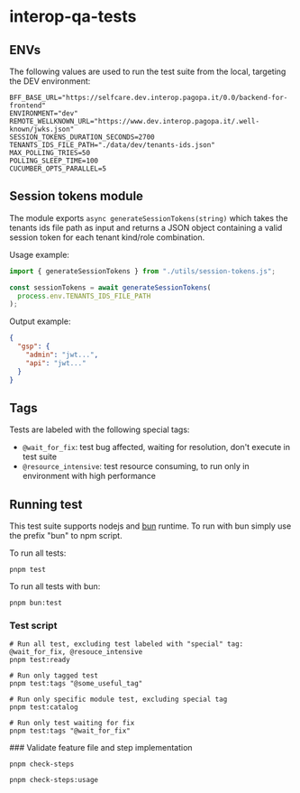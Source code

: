 # interop-qa-tests

## ENVs

The following values are used to run the test suite from the local, targeting the DEV environment:

```
BFF_BASE_URL="https://selfcare.dev.interop.pagopa.it/0.0/backend-for-frontend"
ENVIRONMENT="dev"
REMOTE_WELLKNOWN_URL="https://www.dev.interop.pagopa.it/.well-known/jwks.json"
SESSION_TOKENS_DURATION_SECONDS=2700
TENANTS_IDS_FILE_PATH="./data/dev/tenants-ids.json"
MAX_POLLING_TRIES=50
POLLING_SLEEP_TIME=100
CUCUMBER_OPTS_PARALLEL=5
```

## Session tokens module

The module exports `async generateSessionTokens(string)` which takes the tenants ids file path as input and
returns a JSON object containing a valid session token for each tenant kind/role combination.

Usage example:

```javascript
import { generateSessionTokens } from "./utils/session-tokens.js";

const sessionTokens = await generateSessionTokens(
  process.env.TENANTS_IDS_FILE_PATH
);
```

Output example:

```json
{
  "gsp": {
    "admin": "jwt...",
    "api": "jwt..."
  }
}
```

## Tags

Tests are labeled with the following special tags:

- `@wait_for_fix`: test bug affected, waiting for resolution, don't execute in test suite
- `@resource_intensive`: test resource consuming, to run only in environment with high performance

## Running test

This test suite supports nodejs and [bun](https://bun.sh/docs) runtime. To run with bun simply use the prefix "bun" to npm script.

To run all tests:

```shell
pnpm test
```

To run all tests with bun:

```shell
pnpm bun:test
```

### Test script

```shell
# Run all test, excluding test labeled with "special" tag: @wait_for_fix, @resouce_intensive
pnpm test:ready
```

```shell
# Run only tagged test
pnpm test:tags "@some_useful_tag"
```

```shell
# Run only specific module test, excluding special tag
pnpm test:catalog
```

```shell
# Run only test waiting for fix
pnpm test:tags "@wait_for_fix"
```

### Validate feature file and step implementation

```shell
pnpm check-steps
```

```shell
pnpm check-steps:usage
```
